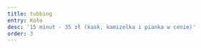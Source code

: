 ```yaml
---
title: tubbing
entry: Koło
desc: '15 minut - 35 zł (kask, kamizelka i pianka w cenie)'
order: 3
---
```



